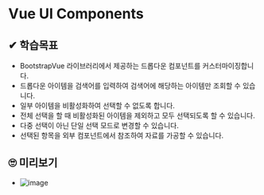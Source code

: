 # Vue UI Components

## ✔ 학습목표

-   BootstrapVue 라이브러리에서 제공하는 드롭다운 컴포넌트를 커스터마이징합니다.
-   드롭다운 아이템을 검색어를 입력하여 검색어에 해당하는 아이템만 조회할 수 있습니다.
-   일부 아이템을 비활성화하여 선택할 수 없도록 합니다.
-   전체 선택을 할 때 비활성화된 아이템을 제외하고 모두 선택되도록 할 수 있습니다.
-   다중 선택이 아닌 단일 선택 모드로 변경할 수 있습니다.
-   선택된 항목을 외부 컴포넌트에서 참조하여 자료를 가공할 수 있습니다.

## 🙄 미리보기

- ![image](https://user-images.githubusercontent.com/22428471/112832687-a32a7c80-90d0-11eb-9b6f-954d7449867e.png)
